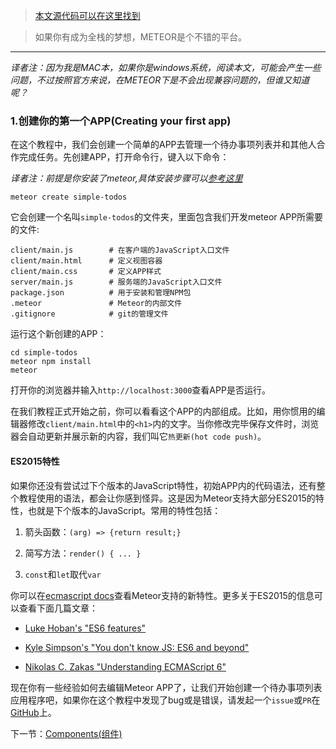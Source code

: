 > [本文源代码可以在这里找到](https://github.com/meteor/simple-todos-react)

> 如果你有成为全栈的梦想，METEOR是个不错的平台。

---

*译者注：因为我是MAC本，如果你是windows系统，阅读本文，可能会产生一些问题，不过按照官方来说，在METEOR下是不会出现兼容问题的，但谁又知道呢？*

### 1.创建你的第一个APP(Creating your first app)

在这个教程中，我们会创建一个简单的APP去管理一个待办事项列表并和其他人合作完成任务。先创建APP，打开命令行，键入以下命令：

*译者注：前提是你安装了meteor,具体安装步骤可以[参考这里](http://guide-zh.ourmeteor.com/index.html#quickstart)*

```
meteor create simple-todos
```

它会创建一个名叫`simple-todos`的文件夹，里面包含我们开发meteor APP所需要的文件:

```
client/main.js        # 在客户端的JavaScript入口文件
client/main.html      # 定义视图容器
client/main.css       # 定义APP样式
server/main.js        # 服务端的JavaScript入口文件
package.json          # 用于安装和管理NPM包
.meteor               # Meteor的内部文件
.gitignore            # git的管理文件
```

运行这个新创建的APP：

```
cd simple-todos
meteor npm install
meteor
```

打开你的浏览器并输入`http://localhost:3000`查看APP是否运行。

在我们教程正式开始之前，你可以看看这个APP的内部组成。比如，用你惯用的编辑器修改`client/main.html`中的`<h1>`内的文字。当你修改完毕保存文件时，浏览器会自动更新并展示新的内容，我们叫它`热更新(hot code push)`。

#### ES2015特性

如果你还没有尝试过下个版本的JavaScript特性，初始APP内的代码语法，还有整个教程使用的语法，都会让你感到怪异。这是因为Meteor支持大部分ES2015的特性，也就是下个版本的JavaScript。常用的特性包括：

1. 箭头函数：`(arg) => {return result;}`

2. 简写方法：`render() { ... }`

3. `const`和`let`取代`var`

你可以在[ecmascript docs](https://docs.meteor.com/packages/ecmascript.html)查看Meteor支持的新特性。更多关于ES2015的信息可以查看下面几篇文章：

- [Luke Hoban's "ES6 features"](http://git.io/es6features)

- [Kyle Simpson's "You don't know JS: ES6 and beyond"](https://github.com/getify/You-Dont-Know-JS/tree/master/es6%20%26%20beyond)

- [Nikolas C. Zakas "Understanding ECMAScript 6"](https://github.com/nzakas/understandinges6)

现在你有一些经验如何去编辑Meteor APP了，让我们开始创建一个待办事项列表应用程序吧，如果你在这个教程中发现了bug或是错误，请发起一个`issue`或`PR`在[GitHub](https://github.com/rockjins/Meteor-Tutorials)上。

下一节：[Components(组件)](https://github.com/rockjins/Meteor-Tutorials/blob/master/React/02-Defining-views-with-React-components.md)
